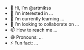 - 👋 Hi, I’m @artmikss
- 👀 I’m interested in ...
- 🌱 I’m currently learning ...
- 💞️ I’m looking to collaborate on ...
- 📫 How to reach me ...
- 😄 Pronouns: ...
- ⚡ Fun fact: ...

<!---
artmikss/artmikss is a ✨ special ✨ repository because its `README.md` (this file) appears on your GitHub profile.
You can click the Preview link to take a look at your changes.
--->

